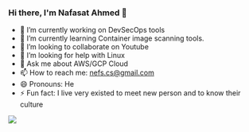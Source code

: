 ### Hi there, I'm Nafasat Ahmed 👋


- 🔭 I’m currently working on DevSecOps tools
- 🌱 I’m currently learning Container image scanning tools.
- 👯 I’m looking to collaborate on Youtube
- 🤔 I’m looking for help with Linux
- 💬 Ask me about AWS/GCP Cloud
- 📫 How to reach me: nefs.cs@gmail.com
- 😄 Pronouns: He
- ⚡ Fun fact: I live very existed to meet new person and to know their culture

<img src="https://github-readme-stats.vercel.app/api?username=nafasat&&show_icons=true&title_color=ffffff&icon_color=bb2acf&text_color=daf7dc&bg_color=151515">
